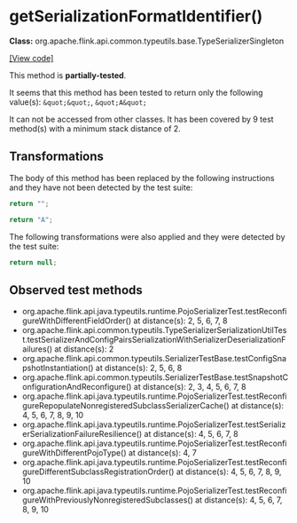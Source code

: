# getSerializationFormatIdentifier()

**Class:** org.apache.flink.api.common.typeutils.base.TypeSerializerSingleton

[[View code]](https://github.com/apache/flink/blob/740f711c4ec9c4b7cdefd01c9f64857c345a68a1/flink-core/src/main/java//org/apache/flink/api/common/typeutils/base/TypeSerializerSingleton.java#L81)

This method is **partially-tested**.

It seems that this method has been tested to return only the following value(s): `&quot;&quot;`, `&quot;A&quot;`


It can not be accessed from other classes. 
It has been covered by 9 test method(s) with a minimum stack distance of 2.

## Transformations


The body of this method has been replaced by the following instructions and they have not been detected by the test suite:

```Java
return "";
```

```Java
return "A";
```

The following transformations were also applied and they were detected by the test suite:

```Java
return null;
```





## Observed test methods

* org.apache.flink.api.java.typeutils.runtime.PojoSerializerTest.testReconfigureWithDifferentFieldOrder() at distance(s): 2, 5, 6, 7, 8
* org.apache.flink.api.common.typeutils.TypeSerializerSerializationUtilTest.testSerializerAndConfigPairsSerializationWithSerializerDeserializationFailures() at distance(s): 2
* org.apache.flink.api.common.typeutils.SerializerTestBase.testConfigSnapshotInstantiation() at distance(s): 2, 5, 6, 8
* org.apache.flink.api.common.typeutils.SerializerTestBase.testSnapshotConfigurationAndReconfigure() at distance(s): 2, 3, 4, 5, 6, 7, 8
* org.apache.flink.api.java.typeutils.runtime.PojoSerializerTest.testReconfigureRepopulateNonregisteredSubclassSerializerCache() at distance(s): 4, 5, 6, 7, 8, 9, 10
* org.apache.flink.api.java.typeutils.runtime.PojoSerializerTest.testSerializerSerializationFailureResilience() at distance(s): 4, 5, 6, 7, 8
* org.apache.flink.api.java.typeutils.runtime.PojoSerializerTest.testReconfigureWithDifferentPojoType() at distance(s): 4, 7
* org.apache.flink.api.java.typeutils.runtime.PojoSerializerTest.testReconfigureDifferentSubclassRegistrationOrder() at distance(s): 4, 5, 6, 7, 8, 9, 10
* org.apache.flink.api.java.typeutils.runtime.PojoSerializerTest.testReconfigureWithPreviouslyNonregisteredSubclasses() at distance(s): 4, 5, 6, 7, 8, 9, 10

